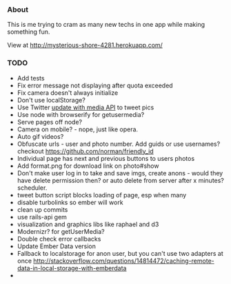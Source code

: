 ### About
This is me trying to cram as many new techs in one app while making something fun.

View at http://mysterious-shore-4281.herokuapp.com/

### TODO
- Add tests
- Fix error message not displaying after quota exceeded
- Fix camera doesn't always initialize
- Don't use localStorage?
- Use Twitter [update with media API](https://dev.twitter.com/docs/api/1/post/statuses/update_with_media) to tweet pics
- Use node with browserify for getusermedia?
- Serve pages off node?
- Camera on mobile? - nope, just like opera.
- Auto gif videos?
- Obfuscate urls - user and photo number. Add guids or use usernames? checkout https://github.com/norman/friendly_id
- Individual page has next and previous buttons to users photos
- Add format.png for download link on photo#show
- Don't make user log in to take and save imgs, create anons - would they have delete permission then? or auto delete from server after x minutes? scheduler.
- tweet button script blocks loading of page, esp when many
- disable turbolinks so ember will work
- clean up commits
- use rails-api gem
- visualization and graphics libs like raphael and d3
- Modernizr? for getUserMedia?
- Double check error callbacks
- Update Ember Data version
- Fallback to localstorage for anon user, but you can't use two adapters at once http://stackoverflow.com/questions/14814472/caching-remote-data-in-local-storage-with-emberdata
-

